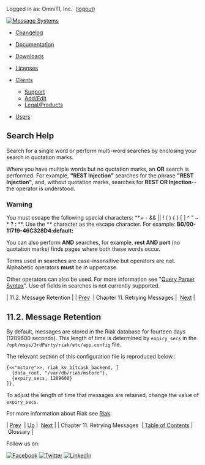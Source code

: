 Logged in as: OmniTI, Inc.  ([logout](https://support.messagesystems.com/logout.php))

[![Message Systems](https://support.messagesystems.com/images/ms-white205.png)](https://support.messagesystems.com/start.php) 

*   [Changelog](https://support.messagesystems.com/start.php?show=changelog)
*   [Documentation](https://support.messagesystems.com/docs/)
*   [Downloads](https://support.messagesystems.com/start.php)

*   [Licenses](https://support.messagesystems.com/license_summary.php)
*   <a href="">Clients</a>
    *   [Support](https://support.messagesystems.com/cs.php)
    *   [Add/Edit](https://support.messagesystems.com/edit_client.php)
    *   [Legal/Products](https://support.messagesystems.com/edit_products.php)
*   [Users](https://support.messagesystems.com/edit_customer.php)

## Search Help

Search for a single word or perform multi-word searches by enclosing your search in quotation marks.

Where you have multiple words but no quotation marks, an **OR** search is performed. For example, **"REST Injection"** searches for the phrase **"REST Injection"**, and, without quotation marks, searches for **REST OR Injection**--the operator is understood.

### Warning

You must escape the following special characters: **+ - && || ! ( ) { } [ ] ^ " ~ * ? : \**. Use the **\** character as the escape character. For example: **B0/00-11719-46C328D4\:default\:**

You can also perform **AND** searches, for example, **rest AND port** (no quotation marks) finds pages where both these words occur.

Terms used in searches are case-insensitive but operators are not. Alphabetic operators **must** be in uppercase.

Other operators can also be used. For more information see "[Query Parser Syntax](https://lucene.apache.org/core/old_versioned_docs/versions/3_0_0/queryparsersyntax.html)". Use of fields in searches is not currently supported.

| 11.2. Message Retention |
| [Prev](mobility.message.retry.php)  | Chapter 11. Retrying Messages |  [Next](glossary.php) |

## 11.2. Message Retention

By default, messages are stored in the Riak database for fourteen days (1209600 seconds). This length of time is determined by `expiry_secs` in the `/opt/msys/3rdParty/riak/etc/app.config` file.

The relevant section of this configuration file is reproduced below.:

```
{<<"mstore">>, riak_kv_bitcask_backend, [
  {data_root, "/var/db/riak/mstore"},
  {expiry_secs, 1209600}
]},
```

To adjust the length of time that messages are retained, change the value of `expiry_secs`.

For more information about Riak see [Riak](https://support.messagesystems.com/docs/web-ref/operations.riak.php).

| [Prev](mobility.message.retry.php)  | [Up](mobility.message.retry.php) |  [Next](glossary.php) |
| Chapter 11. Retrying Messages  | [Table of Contents](index.php) |  Glossary |

Follow us on:

[![Facebook](https://support.messagesystems.com/images/icon-facebook.png)](http://www.facebook.com/messagesystems) [![Twitter](https://support.messagesystems.com/images/icon-twitter.png)](http://twitter.com/#!/MessageSystems) [![LinkedIn](https://support.messagesystems.com/images/icon-linkedin.png)](http://www.linkedin.com/company/message-systems)